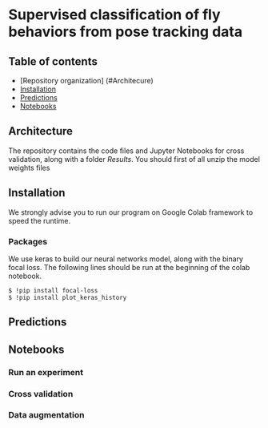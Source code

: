 # Supervised classification of fly behaviors from pose tracking data

## Table of contents
* [Repository organization] (#Architecure)
* [Installation](#Installation)
* [Predictions](#Predictions)
* [Notebooks](#Notebooks)

## Architecture
The repository contains the code files and Jupyter Notebooks for cross validation, along with a folder _Results_. 
You should first of all unzip the model weights files 

## Installation
We strongly advise you to run our program on Google Colab framework to speed the runtime. 

### Packages
We use keras to build our neural networks model, along with the binary focal loss. 
The following lines should be run at the beginning of the colab notebook.  
```
$ !pip install focal-loss
$ !pip install plot_keras_history
```

## Predictions



## Notebooks

### Run an experiment
### Cross validation
### Data augmentation
